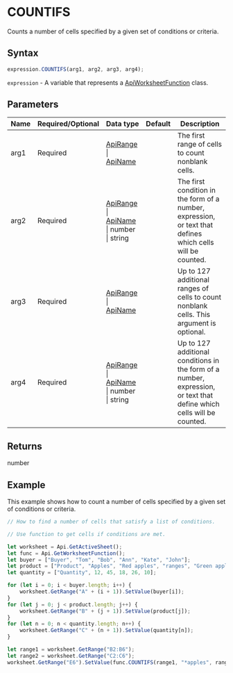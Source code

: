 # COUNTIFS

Counts a number of cells specified by a given set of conditions or criteria.

## Syntax

```javascript
expression.COUNTIFS(arg1, arg2, arg3, arg4);
```

`expression` - A variable that represents a [ApiWorksheetFunction](../ApiWorksheetFunction.md) class.

## Parameters

| **Name** | **Required/Optional** | **Data type** | **Default** | **Description** |
| ------------- | ------------- | ------------- | ------------- | ------------- |
| arg1 | Required | [ApiRange](../../ApiRange/ApiRange.md) \| [ApiName](../../ApiName/ApiName.md) |  | The first range of cells to count nonblank cells. |
| arg2 | Required | [ApiRange](../../ApiRange/ApiRange.md) \| [ApiName](../../ApiName/ApiName.md) \| number \| string |  | The first condition in the form of a number, expression, or text that defines which cells will be counted. |
| arg3 | Required | [ApiRange](../../ApiRange/ApiRange.md) \| [ApiName](../../ApiName/ApiName.md) |  | Up to 127 additional ranges of cells to count nonblank cells. This argument is optional. |
| arg4 | Required | [ApiRange](../../ApiRange/ApiRange.md) \| [ApiName](../../ApiName/ApiName.md) \| number \| string |  | Up to 127 additional conditions in the form of a number, expression, or text that define which cells will be counted. |

## Returns

number

## Example

This example shows how to count a number of cells specified by a given set of conditions or criteria.

```javascript editor-xlsx
// How to find a number of cells that satisfy a list of conditions.

// Use function to get cells if conditions are met.

let worksheet = Api.GetActiveSheet();
let func = Api.GetWorksheetFunction();
let buyer = ["Buyer", "Tom", "Bob", "Ann", "Kate", "John"];
let product = ["Product", "Apples", "Red apples", "ranges", "Green apples", "ranges"];
let quantity = ["Quantity", 12, 45, 18, 26, 10];

for (let i = 0; i < buyer.length; i++) {
    worksheet.GetRange("A" + (i + 1)).SetValue(buyer[i]);
}
for (let j = 0; j < product.length; j++) {
    worksheet.GetRange("B" + (j + 1)).SetValue(product[j]);
}
for (let n = 0; n < quantity.length; n++) {
    worksheet.GetRange("C" + (n + 1)).SetValue(quantity[n]);
}

let range1 = worksheet.GetRange("B2:B6");
let range2 = worksheet.GetRange("C2:C6");
worksheet.GetRange("E6").SetValue(func.COUNTIFS(range1, "*apples", range2, "45"));
```
